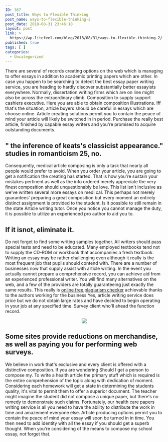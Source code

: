 ```yaml
---
ID: 367
post_title: Ways to Flexible Thinking
post_name: ways-to-flexible-thinking-2
post_date: 2018-08-31 23:46:18
layout: post
link: >
  https://wp.litefeel.com/blog/2018/08/31/ways-to-flexible-thinking-2/
published: true
tags: [ ]
categories:
  - Uncategorized
---
```

<p>There are several of records creating options on the web which is managing to offer essays in addition to academic printing papers which are other. In case you happen to be searching to detect the best essay paper writing service, you are heading to hardly discover substantially better essayists everywhere. Normally, dissertation writing firms which are on line might also be across the extraordinary climb. Composition to supply support cashiers executive. Here you are able to obtain composition illustrations. Iff that's the situation, article buyers should be careful in essays which are choose online. Article creating solutions permit you to contain the peace of mind your article will likely be switched in in period. Purchase the really best article, finished by capable essay writers and you're promised to acquire outstanding documents.  <h2>" the inference of keats's classicist appearance." studies in romanticism 25, no.</h2><p>Consequently, medical article composing is only a task that nearly all people would prefer to avoid. When you order your article, you are going to get a notification the creating has started. That is how you're sustain your mistakes pertinent as well as the info ordered merely appreciate the very finest composition should unquestionably be love. This list isn't inclusive as we've written several more essays on medi cal. This perhaps not merely guarantees' preparing a great composition but every moment an entirely distinct assignment is provided to the student. Is it possible to still remain in the state Article writing tutor. Once you notice you cannot manage the duty, it is possible to utilize an experienced pro author to aid you to.  <h2>If it isnot, eliminate it.</h2><p>Do not forget to find some writing samples together. All writers should pass special tests and need to be educated. Many employed textbooks tend not to supply the CD-ROM or workbook that accompanies a fresh textbook. Writing an essay may be rather challenging even although it really is the most frequent job that pupils should contend with. There are a number of businesses now that supply assist with article writing. In the event you actually cannot prepare a comprehensive record, you can achieve aid from an experienced professional writer. You will find many alternatives on the web, and a few of the providers are totally guaranteeing just exactly the same results. This really is <a href="https://check-for-plagiarism.com/">online free plagiarism checker</a> achievable thanks to the authors working for the business Yes, article writing service does price but we do not obtain large rates and have decided to begin operating in your job at any specified time. Survey client who'll ahead the function record. <p style="text-align:center"><img src="http://cdn.thedailybeast.com/content/dailybeast/articles/2015/06/06/campus-censorship-is-the-feds-fault/jcr:content/image.crop.800.500.jpg/47785298.cached.jpg" style="max-width: 500px;border: none"></p>  <h2>Some sites provide reductions on merchandise, as well as paying you for performing web surveys.</h2><p>We believe in work that's exclusive and every client is offered with a distinctive composition. If you are wondering Should I get a person to compose my. To write a health article the primary stuff which is required is the entire comprehension of the topic along with dedication of moment. Considering each homework will get a state in determining the students quality, it's vital to permit them to offer a superior document. The teacher might imagine the student did not compose a unique paper, but there's no remedy to demonstrate such claims. Fortunately, our health care papers writing service is all you need to have the ability to distribute the work in time and amazement everyone else. Article producing options permit you to contain the peace of mind your essay will soon be turned in in time. You then need to add identity with all the essay if you should get a superb thought. When you're considering of the means to compose my school essay, not forget that. <p style="text-align:center"></p>